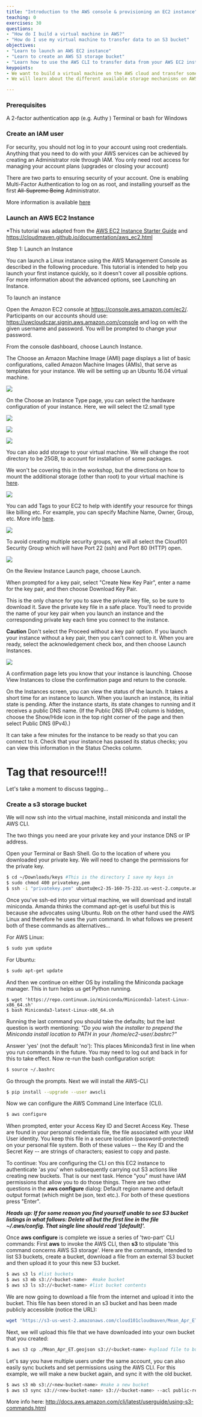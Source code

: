 ```yaml
---
title: "Introduction to the AWS console & provisioning an EC2 instance"
teaching: 0
exercises: 30
questions:
- "How do I build a virtual machine in AWS?"
- "How do I use my virtual machine to transfer data to an S3 bucket"
objectives:
- "Learn to launch an AWS EC2 instance"
- "Learn to create an AWS S3 storage bucket"
- "Learn how to use the AWS CLI to transfer data from your AWS EC2 instance to the S3 storage bucket"
keypoints:
- We want to build a virtual machine on the AWS cloud and transfer some data into storage.
- We will learn about the different available storage mechanisms on AWS

---
```


### Prerequisites
A 2-factor authentication app (e.g. Authy ) 
Terminal or bash for Windows

### Create an IAM user
For security, you should not log in to your account using root credentials. Anything that you need 
to do with your AWS services can be achieved by creating an Administrator role through IAM. You 
only need root access for managing your account plans (upgrades or closing your account)

There are two parts to ensuring security of your account. One is enabling Multi-Factor Authentication 
to log on as root, and installing yourself as the first ~~All-Supreme Being~~ Administrator. 

More information is available [here](http://docs.aws.amazon.com/AWSEC2/latest/UserGuide/get-set-up-for-amazon-ec2.html)

### Launch an AWS EC2 Instance
*This tutorial was adapted from the 
[AWS EC2 Instance Starter Guide](http://docs.aws.amazon.com/AWSEC2/latest/UserGuide/EC2_GetStarted.html) 
and https://cloudmaven.github.io/documentation/aws_ec2.html

Step 1: Launch an Instance

You can launch a Linux instance using the AWS Management Console as described in the following procedure. This 
tutorial is intended to help you launch your first instance quickly, so it doesn't cover all possible options. 
For more information about the advanced options, see Launching an Instance.

To launch an instance

Open the Amazon EC2 console at https://console.aws.amazon.com/ec2/.
Participants on our accounts should use: https://uwcloudczar.signin.aws.amazon.com/console and log 
on with the given username and password. You will be prompted to change your password. 

From the console dashboard, choose Launch Instance.

The Choose an Amazon Machine Image (AMI) page displays a list of basic configurations, called Amazon Machine 
Images (AMIs), that serve as templates for your instance. We will be setting up an Ubuntu 16.04 virtual machine. 

![](/dssg2017/fig/01-aws-intro-0001.png)

On the Choose an Instance Type page, you can select the hardware configuration of your instance. 
Here, we will select the t2.small type

![](/dssg2017/fig/01-aws-intro-0002.png)

![](/dssg2017/fig/01-aws-intro-0003.png)

![](/dssg2017/fig/01-aws-intro-0004.png)


You can also add storage to your virtual machine. We will change the root directory to be 25GB, to account for 
installation of some packages. 

We won't be covering this in the workshop, but the directions on how to mount the additional storage (other than root) 
to your virtual machine is [here](https://cloudmaven.github.io/documentation/aws_ec2.html#mounting-the-attached-volume). 

![](/dssg2017/fig/01-aws-intro-0005.png)

You can add Tags to your EC2 to help with identify your resource for things like billing etc. For example, you can 
specify Machine Name, Owner, Group, etc. 
More info [here](http://docs.aws.amazon.com/AWSEC2/latest/UserGuide/Using_Tags.html#tag-basics).

![](/dssg2017/fig/01-aws-intro-0006.png)


To avoid creating multiple security groups, we will all select the Cloud101 Security Group which will have 
Port 22 (ssh) and Port 80 (HTTP) open. 

![](/dssg2017/fig/01-aws-intro-0007.png)


On the Review Instance Launch page, choose Launch.

When prompted for a key pair, select "Create New Key Pair", enter a name for the key pair, and then 
choose Download Key Pair. 

This is the only chance for you to save the private key file, so be sure to download it. Save the private key 
file in a safe place. You'll need to provide the name of your key pair when you launch an instance and the 
corresponding private key each time you connect to the instance.

**Caution**
Don't select the Proceed without a key pair option. If you launch your instance without a key pair, then you can't 
connect to it.  When you are ready, select the acknowledgement check box, and then choose Launch Instances.

![](/dssg2017/fig/01-aws-intro-0008.png)

A confirmation page lets you know that your instance is launching. Choose View Instances to close the confirmation 
page and return to the console.

On the Instances screen, you can view the status of the launch. It takes a short time for an instance to launch. 
When you launch an instance, its initial state is pending. After the instance starts, its state changes to running 
and it receives a public DNS name. (If the Public DNS (IPv4) column is hidden, choose the Show/Hide icon in the 
top right corner of the page and then select Public DNS (IPv4).)

It can take a few minutes for the instance to be ready so that you can connect to it. Check that your instance has 
passed its status checks; you can view this information in the Status Checks column.


# Tag that resource!!!


Let's take a moment to discuss tagging...


### Create a s3 storage bucket

We will now ssh into the virtual machine, install miniconda and install the AWS CLI. 

The two things you need are your private key and your instance DNS or IP address. 

Open your Terminal or Bash Shell. Go to the location of where you downloaded your private key. We will need 
to change the permissions for the private key. 


```bash
$ cd ~/Downloads/keys #This is the directory I save my keys in
$ sudo chmod 400 privatekey.pem
$ ssh -i "privatekey.pem" ubuntu@ec2-35-160-75-232.us-west-2.compute.amazonaws.com
```

Once you've ssh-ed into your virtual machine, we will download and install miniconda. Amanda thinks the command
apt-get is useful but this is because she advocates using Ubuntu.  Rob on the other hand used the AWS Linux and 
therefore he uses the *yum* command. In what follows we present both of these commands as alternatives...


For AWS Linux: 

```bash
$ sudo yum update
```

For Ubuntu:

```bash
$ sudo apt-get update
```

And then we continue on either OS by installing the Miniconda package manager.  This in turn helps us get
Python running.

```
$ wget 'https://repo.continuum.io/miniconda/Miniconda3-latest-Linux-x86_64.sh'
$ bash Miniconda3-latest-Linux-x86_64.sh
```


Running the last command you should take the defaults; but the last question is worth mentioning: 
*"Do you wish the installer to prepend the Miniconda install location to PATH in your /home/ec2-user/.bashrc?"*


Answer 'yes' (not the default 'no'): This places Miniconda3 first in line when you run commands in the future.
You may need to log out and back in for this to take effect.  Now re-run the bash configuration script:


```bash
$ source ~/.bashrc
```

Go through the prompts. Next we will install the AWS-CLI

```bash
$ pip install --upgrade --user awscli
```

Now we can configure the AWS Command Line Interface (CLI). 


```bash
$ aws configure
```


When prompted, enter your Access Key ID and Secret Access Key.  These are found in your personal credentials
file, the file associated with your IAM User identity. You keep this file in a secure location (password-protected)
on your personal file system. Both of these values -- the Key ID and the Secret Key -- are strings of characters; 
easiest to copy and paste.

To continue: You are configuring the CLI on this EC2 instance to authenticate 'as you' when subsequently carrying 
out S3 actions like creating new buckets. That is our next task. Hence "you" must have IAM permissions that allow you 
to do those things.  There are two other questions in the **aws configure** dialog: Default region name and default 
output format (which might be json, text etc.).  For both of these questions press "Enter". 


***Heads up: If for some reason you find yourself unable to see S3 bucket listings in what follows: Delete all but 
the first line in the file ~/.aws/config.  That single line should read '[default]'.***


Once **aws configure** is complete we issue a series of 'two-part' CLI commands: First **aws** to invoke the AWS CLI, 
then **s3** to stipulate 'this command concerns AWS S3 storage'. Here are the commands, intended to list S3 buckets, 
create a bucket, download a file from an external S3 bucket and then upload it to your this new S3 bucket. 

```bash
$ aws s3 ls #list buckets
$ aws s3 mb s3://<bucket-name>  #make bucket
$ aws s3 ls s3://<bucket-name> #list bucket contents
```

We are now going to download a file from the internet and upload it into the bucket. This file has been stored in an s3 bucket and has been made publicly accessible (notice the URL):

```bash
wget 'https://s3-us-west-2.amazonaws.com/cloud101cloudmaven/Mean_Apr_ET.geojson'
```

Next, we will upload this file that we have downloaded into your own bucket that you created:
```bash
$ aws s3 cp ./Mean_Apr_ET.geojson s3://<bucket-name> #upload file to bucket
```

Let's say you have multiple users under the same account, you can also easily sync buckets and set permissions using the AWS CLI. For this example, we will make a new bucket again, and sync it with the old bucket. 

```bash
$ aws s3 mb s3://<new-bucket-name> #make a new bucket 
$ aws s3 sync s3://<new-bucket-name> s3://<bucket-name> --acl public-read #sync your bucket with the cloud101 bucket and allow public read access
```

More info here: http://docs.aws.amazon.com/cli/latest/userguide/using-s3-commands.html
